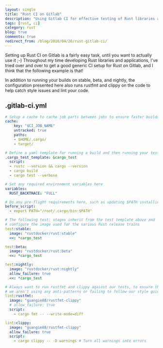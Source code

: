 ```yaml
---
layout: single
title: "Rust CI on Gitlab"
description: "Using Gitlab CI for effective testing of Rust libraries and binaries"
tags: [rust, ci]
category: rust
blog: true
comments: true
redirect_from: /blog/2018/04/20/rust-gitlab-ci/
---
```


Setting up Rust CI on Gitlab is a fairly easy task, until you want to actually use it ;-) Throughout my time developing Rust libraries and applications, I've tried over and over to get a good generic CI setup for Rust on Gitlab, and I think that the following example is that!

In addition to running your builds on stable, beta, and nightly, the configuration presented here also runs rustfmt and clippy on the code to help catch style issues and lint your code.

## .gitlab-ci.yml

```yaml
# Setup a cache to cache job parts between jobs to ensure faster builds
cache:
    key: "$CI_JOB_NAME"
    untracked: true
    paths:
    - $HOME/.cargo/
    - target/

# Define a yaml template for running a build and then running your tests
.cargo_test_template: &cargo_test
  script:
  - rustc --version && cargo --version
  - cargo build
  - cargo test --verbose

# Set any required environment variables here
variables:
  RUST_BACKTRACE: "FULL"

# Do any pre-flight requirements here, such as updating $PATH installing dependencies
before_script:
  - export PATH="/root/.cargo/bin:$PATH"

# The following test: stages inherit from the test template above and
# configure the image used for the various Rust release trains
test:stable:
  image: "rustdocker/rust:stable"
  <<: *cargo_test

test:beta:
  image: "rustdocker/rust:beta"
  <<: *cargo_test

test:nightly:
  image: "rustdocker/rust:nightly"
  allow_failure: true
  <<: *cargo_test

# Always want to run rustfmt and clippy against our tests, to ensure that
# we aren't using any anti-patterns or failing to follow our style guide
lint:rustfmt:
  image: "guangie88/rustfmt-clippy"
  # allow_failure: true
  script:
    - cargo fmt -- --write-mode=diff

lint:clippy:
  image: "guangie88/rustfmt-clippy"
  allow_failure: true
  script:
    - cargo clippy -- -D warnings # Turn all warnings into errors
```